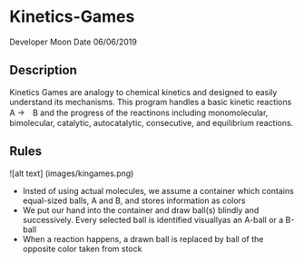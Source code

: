 # Kinetics-Games
Developer Moon
Date 06/06/2019

## Description
Kinetics Games are analogy to chemical kinetics and designed to easily understand its mechanisms. This program handles a basic kinetic reactions A →　B and the progress of the reactinons including monomolecular, bimolecular, catalytic, autocatalytic, consecutive, and equilibrium reactions. 

## Rules
![alt text] (images/kingames.png)
* Insted of using actual molecules, we assume a container which contains equal-sized balls, A and B, and stores information as colors
* We put our hand into the container and draw ball(s) blindly and successively. Every selected ball is identified visuallyas an A-ball or a B-ball
* When a reaction happens, a drawn ball is replaced by ball of the opposite color taken from stock
